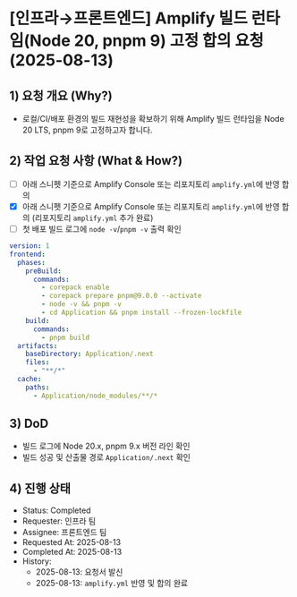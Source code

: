 # [인프라→프론트엔드] Amplify 빌드 런타임(Node 20, pnpm 9) 고정 합의 요청 (2025-08-13)

## 1) 요청 개요 (Why?)

- 로컬/CI/배포 환경의 빌드 재현성을 확보하기 위해 Amplify 빌드 런타임을 Node 20 LTS, pnpm 9로 고정하고자 합니다.

## 2) 작업 요청 사항 (What & How?)

- [ ] 아래 스니펫 기준으로 Amplify Console 또는 리포지토리 `amplify.yml`에 반영 합의
- [x] 아래 스니펫 기준으로 Amplify Console 또는 리포지토리 `amplify.yml`에 반영 합의 (리포지토리 `amplify.yml` 추가 완료)
- [ ] 첫 배포 빌드 로그에 `node -v`/`pnpm -v` 출력 확인

```yaml
version: 1
frontend:
  phases:
    preBuild:
      commands:
        - corepack enable
        - corepack prepare pnpm@9.0.0 --activate
        - node -v && pnpm -v
        - cd Application && pnpm install --frozen-lockfile
    build:
      commands:
        - pnpm build
  artifacts:
    baseDirectory: Application/.next
    files:
      - "**/*"
  cache:
    paths:
      - Application/node_modules/**/*
```

## 3) DoD

- 빌드 로그에 Node 20.x, pnpm 9.x 버전 라인 확인
- 빌드 성공 및 산출물 경로 `Application/.next` 확인

## 4) 진행 상태

- Status: Completed
- Requester: 인프라 팀
- Assignee: 프론트엔드 팀
- Requested At: 2025-08-13
- Completed At: 2025-08-13
- History:
  - 2025-08-13: 요청서 발신
  - 2025-08-13: `amplify.yml` 반영 및 합의 완료
